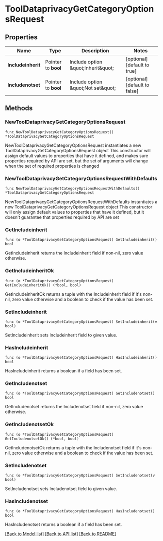 # ToolDataprivacyGetCategoryOptionsRequest

## Properties

Name | Type | Description | Notes
------------ | ------------- | ------------- | -------------
**Includeinherit** | Pointer to **bool** | Include option \&quot;Inherit\&quot; | [optional] [default to true]
**Includenotset** | Pointer to **bool** | Include option \&quot;Not set\&quot; | [optional] [default to false]

## Methods

### NewToolDataprivacyGetCategoryOptionsRequest

`func NewToolDataprivacyGetCategoryOptionsRequest() *ToolDataprivacyGetCategoryOptionsRequest`

NewToolDataprivacyGetCategoryOptionsRequest instantiates a new ToolDataprivacyGetCategoryOptionsRequest object
This constructor will assign default values to properties that have it defined,
and makes sure properties required by API are set, but the set of arguments
will change when the set of required properties is changed

### NewToolDataprivacyGetCategoryOptionsRequestWithDefaults

`func NewToolDataprivacyGetCategoryOptionsRequestWithDefaults() *ToolDataprivacyGetCategoryOptionsRequest`

NewToolDataprivacyGetCategoryOptionsRequestWithDefaults instantiates a new ToolDataprivacyGetCategoryOptionsRequest object
This constructor will only assign default values to properties that have it defined,
but it doesn't guarantee that properties required by API are set

### GetIncludeinherit

`func (o *ToolDataprivacyGetCategoryOptionsRequest) GetIncludeinherit() bool`

GetIncludeinherit returns the Includeinherit field if non-nil, zero value otherwise.

### GetIncludeinheritOk

`func (o *ToolDataprivacyGetCategoryOptionsRequest) GetIncludeinheritOk() (*bool, bool)`

GetIncludeinheritOk returns a tuple with the Includeinherit field if it's non-nil, zero value otherwise
and a boolean to check if the value has been set.

### SetIncludeinherit

`func (o *ToolDataprivacyGetCategoryOptionsRequest) SetIncludeinherit(v bool)`

SetIncludeinherit sets Includeinherit field to given value.

### HasIncludeinherit

`func (o *ToolDataprivacyGetCategoryOptionsRequest) HasIncludeinherit() bool`

HasIncludeinherit returns a boolean if a field has been set.

### GetIncludenotset

`func (o *ToolDataprivacyGetCategoryOptionsRequest) GetIncludenotset() bool`

GetIncludenotset returns the Includenotset field if non-nil, zero value otherwise.

### GetIncludenotsetOk

`func (o *ToolDataprivacyGetCategoryOptionsRequest) GetIncludenotsetOk() (*bool, bool)`

GetIncludenotsetOk returns a tuple with the Includenotset field if it's non-nil, zero value otherwise
and a boolean to check if the value has been set.

### SetIncludenotset

`func (o *ToolDataprivacyGetCategoryOptionsRequest) SetIncludenotset(v bool)`

SetIncludenotset sets Includenotset field to given value.

### HasIncludenotset

`func (o *ToolDataprivacyGetCategoryOptionsRequest) HasIncludenotset() bool`

HasIncludenotset returns a boolean if a field has been set.


[[Back to Model list]](../README.md#documentation-for-models) [[Back to API list]](../README.md#documentation-for-api-endpoints) [[Back to README]](../README.md)


